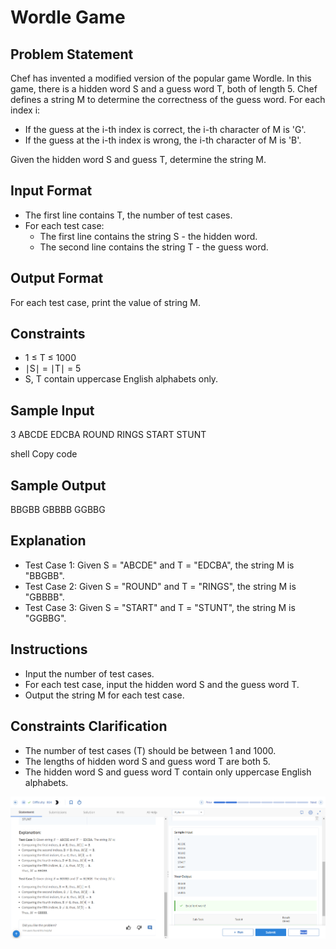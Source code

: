 

# Wordle Game

## Problem Statement

Chef has invented a modified version of the popular game Wordle. In this game, there is a hidden word S and a guess word T, both of length 5. Chef defines a string M to determine the correctness of the guess word. For each index i:

- If the guess at the i-th index is correct, the i-th character of M is 'G'.
- If the guess at the i-th index is wrong, the i-th character of M is 'B'.

Given the hidden word S and guess T, determine the string M.

## Input Format

- The first line contains T, the number of test cases.
- For each test case:
  - The first line contains the string S - the hidden word.
  - The second line contains the string T - the guess word.

## Output Format

For each test case, print the value of string M.

## Constraints

- 1 ≤ T ≤ 1000
- ∣S∣ = ∣T∣ = 5
- S, T contain uppercase English alphabets only.

## Sample Input

3
ABCDE
EDCBA
ROUND
RINGS
START
STUNT

shell
Copy code

## Sample Output

BBGBB
GBBBB
GGBBG


## Explanation

- Test Case 1: Given S = "ABCDE" and T = "EDCBA", the string M is "BBGBB".
- Test Case 2: Given S = "ROUND" and T = "RINGS", the string M is "GBBBB".
- Test Case 3: Given S = "START" and T = "STUNT", the string M is "GGBBG".

## Instructions

- Input the number of test cases.
- For each test case, input the hidden word S and the guess word T.
- Output the string M for each test case.

## Constraints Clarification

- The number of test cases (T) should be between 1 and 1000.
- The lengths of hidden word S and guess word T are both 5.
- The hidden word S and guess word T contain only uppercase English alphabets.

![](Untitled.png)
